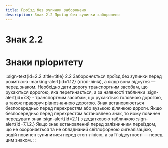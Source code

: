 ```yaml
---
title: Проїзд без зупинки заборонено
description: Знак 2.2 Проїзд без зупинки заборонено
---
```

# Знак 2.2
# Знаки пріоритету
::sign-text{id=2.2 :title=title}
2.2 Забороняється проїзд без зупинки перед розміткою :marking-alert{id=1.12} (стоп-лінія), а якщо вона відсутня — перед знаком. Необхідно дати дорогу транспортним засобам, що рухаються дорогою, яка перетинається, а за наявності таблички :sign-alert{id=7.8} - транспортним засобам, що рухаються головною дорогою, а також праворуч рівнозначною дорогою.
Знак встановлюється безпосередньо перед перехрестям або вузькою ділянкою дороги.
Якщо безпосередньо перед перехрестям встановлено знак, то йому повинен передувати знак :sign-alert{id=2.1} з додатковою табличкою :sign-alert{id=7.1.2.}
Якщо знак встановлений перед залізничним переїздом, що не охороняється та не обладнаний світлофорною сигналізацією, водій повинен зупинитися перед стоп-лінією, а за її відсутності — перед цим знаком.
::